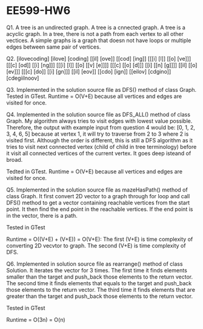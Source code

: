 # EE599-HW6

Q1. 
A tree is an undirected graph.
A tree is a cnnected graph.
A tree is a acyclic graph.
In a tree, there is not a path from each vertex to all other vectices.
A simple graphs is a graph that doesn not have loops or multiple edges between same pair of vertices.


Q2.
[ilovecoding]
[ilove] [coding]
[[il] [ove]] [[cod] [ing]]
[[[i] [l]] [[o] [ve]]] [[[c] [od]] [[i] [ng]]]
[[[i] [l]] [[o] [[v] [e]]]] [[[c] [[o] [d]]] [[i] [[n] [g]]]]
[[il] [[o] [ev]]] [[[c] [do]] [[i] [gn]]]
[[il] [eov]] [[cdo] [ign]]
[[eilov] [cdgino]]
[cdegiilnoov]

Q3.
Implemented in the solution source file as DFS() method of class Graph.
Tested in GTest.
Runtime = O(V+E) because all vertices and edges are visited for once.

Q4.
Implemented in the solution source file as DFS_ALL() method of class Graph.
My algorithm always tries to visit edges with lowest value possible. Therefore, the output with example input from question 4 would be:
[0, 1, 2, 3, 4, 6, 5]
because at vertex 1, it will try to traverse from 2 to 3 where 2 is visited first. Although the order is different, this is still a DFS algorithm as it tries to visit next connected vertex (child of child in tree terminology) before it visit all connected vertices of the current vertex. It goes deep isteand of broad.

Tedted in GTest.
Runtime = O(V+E) because all vertices and edges are visited for once.

Q5.
Implemented in the solution source file as mazeHasPath() method of class Graph.
It first convert 2D vector to a graph through for loop and call DFS() method to get a vector containing reachable vertices from the start point. It then find the end point in the reachable vertices. If the end point is in the vector, there is a path.

Tested in GTest

Runtime = O((V+E) + (V+E)) = O(V+E):
    The first (V+E) is time complexity of converting 2D vecvtor to graph.
    The second (V+E) is time complexity of DFS.

Q6.
Implemented in solution source file as rearrange() method of class Solution.
It iterates the vector for 3 times.
The first time it finds elements smaller than the target and push_back those elements to the return vector.
The second time it finds elements that equals to the target and push_back those elements to the return vector.
The third time it finds elements that are greater than the target and push_back those elements to the return vector.

Tested in GTest

Runtime = O(3n) = O(n)